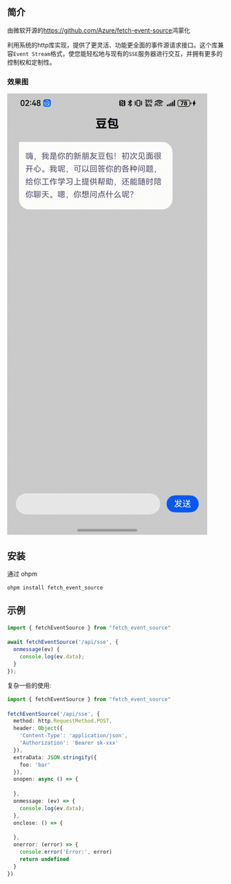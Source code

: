 ## 简介

由微软开源的<a>https://github.com/Azure/fetch-event-source</a>鸿蒙化

利用系统的http库实现，提供了更灵活、功能更全面的事件源请求接口。这个库兼容`Event Stream`格式，使您能轻松地与现有的`SSE`服务器进行交互，并拥有更多的控制权和定制性。

### 效果图

![效果图](/fetch_event_source/example/example.gif)

## 安装

通过 ohpm

``` shell
ohpm install fetch_event_source
```


## 示例

```typescript
import { fetchEventSource } from "fetch_event_source"

await fetchEventSource('/api/sse', {
  onmessage(ev) {
    console.log(ev.data);
  }
});
```

复杂一些的使用:

```typescript
import { fetchEventSource } from "fetch_event_source"

fetchEventSource('/api/sse', {
  method: http.RequestMethod.POST,
  header: Object({
    'Content-Type': 'application/json',
    'Authorization': 'Bearer sk-xxx'
  }),
  extraData: JSON.stringify({
    foo: 'bar'
  }),
  onopen: async () => {

  },
  onmessage: (ev) => {
    console.log(ev.data);
  },
  onclose: () => {

  },
  onerror: (error) => {
    console.error('Error:', error)
    return undefined
  }
})
```